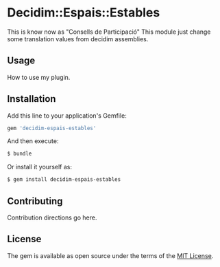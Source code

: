 # Decidim::Espais::Estables
This is know now as "Consells de Participació" This module just change some translation values from decidim assemblies.

## Usage
How to use my plugin.

## Installation
Add this line to your application's Gemfile:

```ruby
gem 'decidim-espais-estables'
```

And then execute:
```bash
$ bundle
```

Or install it yourself as:
```bash
$ gem install decidim-espais-estables
```

## Contributing
Contribution directions go here.

## License
The gem is available as open source under the terms of the [MIT License](http://opensource.org/licenses/MIT).
